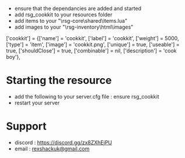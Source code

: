 
- ensure that the dependancies are added and started
- add rsg_cookkit to your resources folder
- add items to your "\rsg-core\shared\items.lua"
- add images to your "\rsg-inventory\html\images"

['cookkit']					= {['name'] = 'cookkit', 			  	  		['label'] = 'cookkit', 				['weight'] = 5000, 		['type'] = 'item', 		['image'] = 'cookkit.png', 				['unique'] = true, 		['useable'] = true, 	['shouldClose'] = true,		['combinable'] = nil,   ['description'] = 'cook boy'},


# Starting the resource
- add the following to your server.cfg file : ensure rsg_cookkit
- restart your server

# Support
- discord : https://discord.gg/zx8ZXhEjPU
- email : rexshackuk@gmail.com
